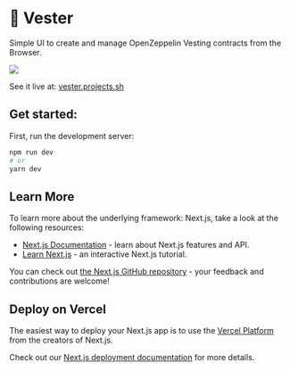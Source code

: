 # 🦺 Vester

Simple UI to create and manage OpenZeppelin Vesting contracts from the Browser.

![](https://i.imgur.com/vDSQkIU.png)

See it live at: [vester.projects.sh](https://vester.projects.sh)

## Get started:

First, run the development server:

```bash
npm run dev
# or
yarn dev
```

## Learn More

To learn more about the underlying framework: Next.js, take a look at the following resources:

- [Next.js Documentation](https://nextjs.org/docs) - learn about Next.js features and API.
- [Learn Next.js](https://nextjs.org/learn) - an interactive Next.js tutorial.

You can check out [the Next.js GitHub repository](https://github.com/vercel/next.js/) - your feedback and contributions are welcome!

## Deploy on Vercel

The easiest way to deploy your Next.js app is to use the [Vercel Platform](https://vercel.com/new?utm_medium=default-template&filter=next.js&utm_source=create-next-app&utm_campaign=create-next-app-readme) from the creators of Next.js.

Check out our [Next.js deployment documentation](https://nextjs.org/docs/deployment) for more details.
